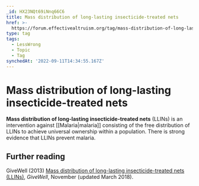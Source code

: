 ```yaml
---
_id: HX23NQt69iNnq66C6
title: Mass distribution of long-lasting insecticide-treated nets
href: >-
  https://forum.effectivealtruism.org/tag/mass-distribution-of-long-lasting-insecticide-treated-nets
type: tag
tags:
  - LessWrong
  - Topic
  - Tag
synchedAt: '2022-09-11T14:34:55.167Z'
---
```

# Mass distribution of long-lasting insecticide-treated nets

**Mass distribution of long-lasting insecticide-treated nets** (LLINs) is an intervention against [[Malaria|malaria]] consisting of the free distribution of LLINs to achieve universal ownership within a population. There is strong evidence that LLINs prevent malaria.

Further reading
---------------

GiveWell (2013) [Mass distribution of long-lasting insecticide-treated nets (LLINs)](https://www.givewell.org/international/technical/programs/insecticide-treated-nets), *GiveWell*, November (updated March 2018).